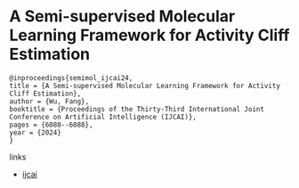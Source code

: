# A Semi-supervised Molecular Learning Framework for Activity Cliff Estimation

```
@inproceedings{semimol_ijcai24,
title = {A Semi-supervised Molecular Learning Framework for Activity Cliff Estimation},
author = {Wu, Fang},
booktitle = {Proceedings of the Thirty-Third International Joint Conference on Artificial Intelligence (IJCAI)},
pages = {6080--6088},
year = {2024}
}
```

links
- [ijcai](https://www.ijcai.org/proceedings/2024/672)
